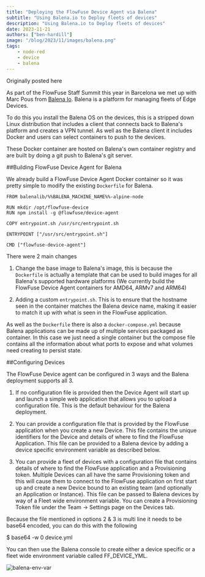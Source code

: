 ```yaml
---
title: "Deploying the FlowFuse Device Agent via Balena"
subtitle: "Using Balena.io to Deploy fleets of devices"
description: "Using Balena.io to Deploy fleets of devices"
date: 2023-11-21
authors: ["ben-hardill"]
image: "/blog/2023/11/images/balena.png"
tags:
    - node-red
    - device
    - balena
---
```


Originally posted here

As part of the FlowFuse Staff Summit this year in Barcelona we met up with Marc Pous from [Balena Io](https://www.balena.io/). Balena is a platform for managing fleets of Edge Devices. 

To do this you install the Balena OS on the devices, this is a stripped down Linux distribution that includes a client that connects back to Balena's platform and creates a VPN tunnel. As well as the Balena client it includes Docker and users can select containers to push to the devices.


These Docker container are hosted on Balena's own container registry and are built by doing a git push to Balena's git server.

##Building FlowFuse Device Agent for Balena

We already build a FlowFuse Device Agent Docker container so it was pretty simple to modify the existing `Dockerfile` for Balena.

```
FROM balenalib/%%BALENA_MACHINE_NAME%%-alpine-node

RUN mkdir /opt/flowfuse-device
RUN npm install -g @flowfuse/device-agent

COPY entrypoint.sh /usr/src/entrypoint.sh

ENTRYPOINT ["/usr/src/entrypoint.sh"]

CMD ["flowfuse-device-agent"]
```

There were 2 main changes

 1. Change the base image to Balena's image, this is because the `Dockerfile` is actually a template that can be used to build images for all Balena's supported hardware platforms (We currently build the FlowFuse Device Agent containers for AMD64, ARMv7 and ARM64)

 2. Adding a custom `entrypoint.sh`. This is to ensure that the hostname seen in the container matches the Balena device name, making it easier to match it up with what is seen in the FlowFuse application.

As well as the `Dockerfile` there is also a `docker-compose.yml` because Balena applications can be made up of multiple services packaged as container. In this case we just need a single container but the compose file contains all the information about what ports to expose and what volumes need creating to persist state.

##Configuring Devices

The FlowFuse Device agent can be configured in 3 ways and the Balena deployment supports all 3.

 1. If no configuration file is provided then the Device Agent will start up and launch a simple web application that allows you to upload a configuration file. This is the default behaviour for the Balena deployment.

 2. You can provide a configuration file that is provided by the FlowFuse application when you create a new Device. This file contains the unique identifiers for the Device and details of where to find the FlowFuse Application. This file can be provided to a Balena device by adding a device specific environment variable as described below.

 3. You can provide a fleet of devices with a configuration file that contains details of where to find the FlowFuse application and a Provisioning token. Multiple Devices can all have the same Provisioning token and this will cause them to connect to the FlowFuse application on first start up and create a new Device bound to an existing team (and optionally an Application or Instance). This file can be passed to Balena devices by way of a Fleet wide environment variable. 
 You can create a Provisioning Token file under the Team -> Settings page on the Devices tab.

Because the file mentioned in options 2 & 3 is multi line it needs to be base64 encoded, you can do this with the following

$ base64 -w 0 device.yml

You can then use the Balena console to create either a device specific or a fleet wide environment variable called FF_DEVICE_YML.

![balena-env-var](/blog/2023/11/images/balena-env-var.png)